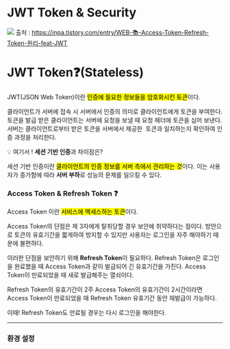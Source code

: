 # JWT Token & Security


![](https://i.imgur.com/fsk0NnK.png)
출처 : https://inpa.tistory.com/entry/WEB-📚-Access-Token-Refresh-Token-원리-feat-JWT

# JWT Token❓(Stateless)

JWT(JSON Web Token)이란 <mark>인증에 필요한 정보들을 암호화시킨 토큰</mark>이다.

클라이언트가 서버에 접속 시 서버에서 인증의 의미로 클라이언트에게 토큰을 부여한다.
토큰을 발급 받은 클라이언트는 서버에 요청을 보낼 때 요청 헤더에 토큰을 심어 보낸다.
서버는 클라이언트로부터 받은 토큰을 서버에서 제공한  토큰과 일치하는지 확인하여 인증 과정을 처리한다.

💡 여기서 ! **세션 기반 인증**과 차이점은?

세션 기반 인증이란 <mark>클라이언트의 인증 정보를 서버 측에서 관리하는 것</mark>이다.
이는 사용자가 증가함에 따라 **서버 부하**로 성능의 문제를 일으킬 수 있다.

### Access Token & Refresh Token ❓

Access Token 이란 <mark>서비스에 액세스하는 토큰</mark>이다.

Access Token의 단점은 제 3자에게 탈취당할 경우 보안에 취약하다는 점이다.
방안으로 토큰의 유효기간을 짧게하여 방지할 수 있지만 사용자는 로그인을 자주 해야하기 때문에 불편하다.

이러한 단점을 보안하기 위해 **Refresh Token**이 필요하다.
Refresh Token은 로그인을 완료했을 때 Access Token과 같이 발급되어 긴 유효기간을 가진다.
Access Token이 만료되었을 때 새로 발급해주는 열쇠이다.

Refresh Token의 유효기간이 2주 Access Token의 유효기간이 2시간이라면
Access Token이 만료되었을 때 Refresh Token 유효기간 동안 재발급이 가능하다.

이때! Refresh Token도 만료될 경우는 다시 로그인을 해야한다.

---

### 환경 설정


